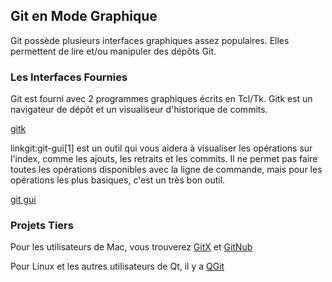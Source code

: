## Git en Mode Graphique ##

Git possède plusieurs interfaces graphiques assez populaires. Elles
permettent de lire et/ou manipuler des dépôts Git.

### Les Interfaces Fournies ###

Git est fourni avec 2 programmes graphiques écrits en Tcl/Tk.
Gitk est un navigateur de dépôt et un visualiseur d'historique de commits.

[gitk](http://www.kernel.org/pub/software/scm/git/docs/gitk.html)

linkgit:git-gui[1] est un outil qui vous aidera à visualiser les opérations
sur l'index, comme les ajouts, les retraits et les commits. Il ne permet
pas faire toutes les opérations disponibles avec la ligne de commande, mais
pour les opérations les plus basiques, c'est un très bon outil.

[git gui](http://www.kernel.org/pub/software/scm/git/docs/git-gui.html)
 
### Projets Tiers ###

Pour les utilisateurs de Mac, vous trouverez
[GitX](http://gitx.frim.nl/) et [GitNub](http://github.com/Caged/gitnub/wikis)

Pour Linux et les autres utilisateurs de Qt, il y a
[QGit](http://digilander.libero.it/mcostalba/)

